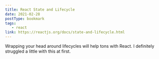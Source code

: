 ```yaml
---
title: React State and Lifecycle
date: 2021-02-28
postType: bookmark
tags:
   - react
link: https://reactjs.org/docs/state-and-lifecycle.html
---
```


Wrapping your head around lifecycles will help tons with React. I definitely struggled a little with this at first.
